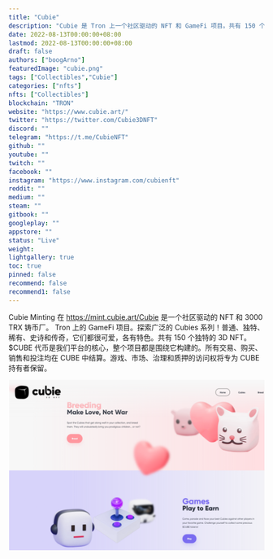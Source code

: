 ```yaml
---
title: "Cubie"
description: "Cubie 是 Tron 上一个社区驱动的 NFT 和 GameFi 项目。共有 150 个独特的 3D NFT。"
date: 2022-08-13T00:00:00+08:00
lastmod: 2022-08-13T00:00:00+08:00
draft: false
authors: ["boogArno"]
featuredImage: "cubie.png"
tags: ["Collectibles","Cubie"]
categories: ["nfts"]
nfts: ["Collectibles"]
blockchain: "TRON"
website: "https://www.cubie.art/"
twitter: "https://twitter.com/Cubie3DNFT"
discord: ""
telegram: "https://t.me/CubieNFT"
github: ""
youtube: ""
twitch: ""
facebook: ""
instagram: "https://www.instagram.com/cubienft"
reddit: ""
medium: ""
steam: ""
gitbook: ""
googleplay: ""
appstore: ""
status: "Live"
weight: 
lightgallery: true
toc: true
pinned: false
recommend: false
recommend1: false
---
```

Cubie Minting 在 https://mint.cubie.art/Cubie 是一个社区驱动的 NFT 和 3000 TRX 铸币厂。 Tron 上的 GameFi 项目。探索广泛的 Cubies 系列！普通、独特、稀有、史诗和传奇，它们都很可爱，各有特色。共有 150 个独特的 3D NFT。$CUBE 代币是我们平台的核心，整个项目都是围绕它构建的。所有交易、购买、销售和投注均在 CUBE 中结算。游戏、市场、治理和质押的访问权将专为 CUBE 持有者保留。

![cubie-dapp-collectibles-tron-image3_b88f8ffd6c14dde66f0515a00bac33a7](cubie-dapp-collectibles-tron-image3_b88f8ffd6c14dde66f0515a00bac33a7.webp)
